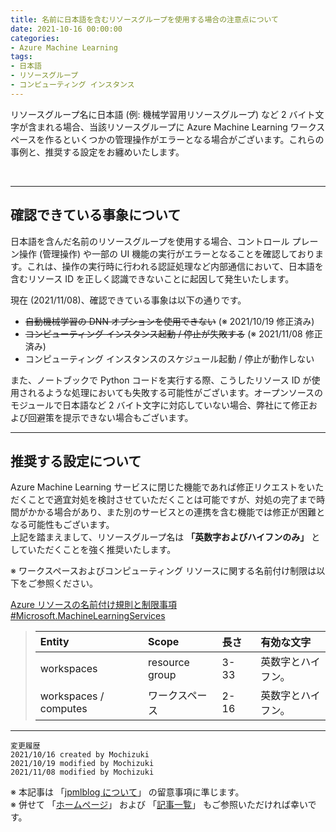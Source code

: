 ```yaml
---
title: 名前に日本語を含むリソースグループを使用する場合の注意点について
date: 2021-10-16 00:00:00
categories:
- Azure Machine Learning
tags:
- 日本語
- リソースグループ
- コンピューティング インスタンス
---
```

リソースグループ名に日本語 (例: 機械学習用リソースグループ) など 2 バイト文字が含まれる場合、当該リソースグループに Azure Machine Learning ワークスペースを作るといくつかの管理操作がエラーとなる場合がございます。これらの事例と、推奨する設定をお纏めいたします。 
<!-- more -->
<br>

***
## 確認できている事象について
日本語を含んだ名前のリソースグループを使用する場合、コントロール プレーン操作 (管理操作) や一部の UI 機能の実行がエラーとなることを確認しております。これは、操作の実行時に行われる認証処理など内部通信において、日本語を含むリソース ID を正しく認識できないことに起因して発生いたします。  

現在 (2021/11/08)、確認できている事象は以下の通りです。  

- ~~自動機械学習の DNN オプションを使用できない~~ (※ 2021/10/19 修正済み)  
- ~~コンピューティング インスタンス起動 / 停止が失敗する~~ (※ 2021/11/08 修正済み)  
- コンピューティング インスタンスのスケジュール起動 / 停止が動作しない  

また、ノートブックで Python コードを実行する際、こうしたリソース ID が使用されるような処理においても失敗する可能性がございます。オープンソースのモジュールで日本語など 2 バイト文字に対応していない場合、弊社にて修正および回避策を提示できない場合もございます。

---
## 推奨する設定について
Azure Machine Learning サービスに閉じた機能であれば修正リクエストをいただくことで適宜対処を検討させていただくことは可能ですが、対処の完了まで時間がかかる場合があり、また別のサービスとの連携を含む機能では修正が困難となる可能性もございます。  
上記を踏まえまして、リソースグループ名は **「英数字およびハイフンのみ」** としていただくことを強く推奨いたします。  

※ ワークスペースおよびコンピューティング リソースに関する名前付け制限は以下をご参照ください。

[Azure リソースの名前付け規則と制限事項 #Microsoft.MachineLearningServices](https://docs.microsoft.com/ja-jp/azure/azure-resource-manager/management/resource-name-rules#microsoftmachinelearningservices)  
>| Entity | Scope | 長さ | 有効な文字 |
>| :---- | :---- | :---- | :---- |
>| workspaces&nbsp;&nbsp;&nbsp; | resource group&nbsp;&nbsp;&nbsp; | 3-33&nbsp;&nbsp;&nbsp; | 英数字とハイフン。|
>| workspaces / computes&nbsp;&nbsp;&nbsp; | ワークスペース&nbsp;&nbsp;&nbsp; | 2-16&nbsp;&nbsp;&nbsp; | 英数字とハイフン。|



***
`変更履歴`  
`2021/10/16 created by Mochizuki`  
`2021/10/19 modified by Mochizuki`  
`2021/11/08 modified by Mochizuki`  

※ 本記事は 「[jpmlblog について](https://jpmlblog.github.io/blog/2020/01/01/about-jpmlblog/)」 の留意事項に準じます。  
※ 併せて 「[ホームページ](https://jpmlblog.github.io/blog/)」 および 「[記事一覧](https://jpmlblog.github.io/blog/archives/)」 もご参照いただければ幸いです。  